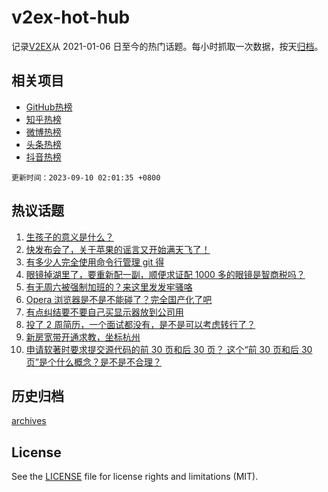 # v2ex-hot-hub

 记录[V2EX](https://www.v2ex.com/)从 2021-01-06 日至今的热门话题。每小时抓取一次数据，按天[归档](archives)。
 
 ## 相关项目

- [GitHub热榜](https://github.com/it985/github-hot-hub)
- [知乎热榜](https://github.com/it985/zhihu-hot-hub)
- [微博热榜](https://github.com/it985/weibo-hot-hub)
- [头条热榜](https://github.com/it985/toutiao-hot-hub)
- [抖音热榜](https://github.com/it985/douyin-hot-hub)


 `更新时间：2023-09-10 02:01:35 +0800`

## 热议话题

1. [生孩子的意义是什么？](https://www.v2ex.com/t/972200)
1. [快发布会了，关于苹果的谣言又开始满天飞了！](https://www.v2ex.com/t/972227)
1. [有多少人完全使用命令行管理 git 得](https://www.v2ex.com/t/972261)
1. [眼镜掉湖里了，要重新配一副，顺便求证配 1000 多的眼镜是智商税吗？](https://www.v2ex.com/t/972194)
1. [有无周六被强制加班的？来这里发发牢骚咯](https://www.v2ex.com/t/972193)
1. [Opera 浏览器是不是不能碰了？完全国产化了吧](https://www.v2ex.com/t/972197)
1. [有点纠结要不要自己买显示器放到公司用](https://www.v2ex.com/t/972195)
1. [投了 2 周简历，一个面试都没有，是不是可以考虑转行了？](https://www.v2ex.com/t/972260)
1. [新房宽带开通求教，坐标杭州](https://www.v2ex.com/t/972230)
1. [申请软著时要求提交源代码的前 30 页和后 30 页？ 这个“前 30 页和后 30 页”是个什么概念？是不是不合理？](https://www.v2ex.com/t/972302)

## 历史归档

[archives](archives)

## License

See the [LICENSE](LICENSE) file for license rights and limitations (MIT).
